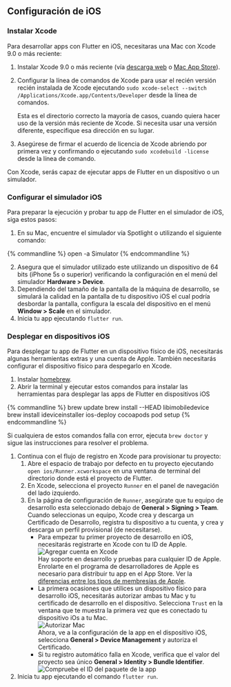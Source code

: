 ## Configuración de iOS 

### Instalar Xcode

Para desarrollar apps con Flutter en iOS, necesitaras una Mac con Xcode 9.0 o más reciente:

1. Instalar Xcode 9.0 o más reciente (vía [descarga web](https://developer.apple.com/xcode/) o
[Mac App Store](https://itunes.apple.com/us/app/xcode/id497799835)).
1. Configurar la línea de comandos de Xcode para usar el recién versión recién instalada de Xcode 
ejecutando `sudo xcode-select --switch /Applications/Xcode.app/Contents/Developer` desde 
la línea de comandos.

   Esta es el directorio correcto la mayoría de casos, cuando quiera hacer uso de la versión más reciente de Xcode.
   Si necesita usar una versión diferente, especifique esa dirección en su lugar.

1. Asegúrese de firmar el acuerdo de licencia de Xcode abriendo por primera vez y confirmando o
ejecutando `sudo xcodebuild -license` desde la línea de comando.

Con Xcode, serás capaz de ejecutar apps de Flutter en un dispositivo o un simulador.

### Configurar el simulador iOS

Para preparar la ejecución y probar tu app de Flutter en el simulador de iOS, siga estos pasos:

1. En su Mac, encuentre el simulador vía Spotlight o utilizando el siguiente comando:

{% commandline %}
open -a Simulator
{% endcommandline %}

2. Asegura que el simulador utilizado este utilizando un dispositivo de 64 bits (iPhone 5s o superior)  verificando la configuración en el menú del simulador **Hardware > Device**.
3. Dependiendo del tamaño de la pantalla de la máquina de desarrollo, se simulará la calidad en la pantalla de tu dispositivo iOS el cual podría desbordar la pantalla, configura la escala del dispositivo en el menú **Window > Scale** en el simulador.
4. Inicia tu app ejecutando `flutter run`.


### Desplegar en dispositivos iOS

Para desplegar tu app de Flutter en un dispositivo físico de iOS, necesitarás algunas herramientas extras y una cuenta de Apple. También necesitarás configurar el dispositivo físico para despegarlo en Xcode.


1. Instalar [homebrew](http://brew.sh/).
1. Abrir la terminal y ejecutar estos comandos para instalar las herramientas para desplegar las apps de Flutter en dispositivos iOS

{% commandline %}
brew update
brew install --HEAD libimobiledevice
brew install ideviceinstaller ios-deploy cocoapods
pod setup
{% endcommandline %}

   Si cualquiera de estos comandos falla con error, ejecuta `brew doctor` y sigue las instrucciones
   para resolver el problema.

1. Continua con el flujo de registro en Xcode para provisionar tu proyecto:
    1. Abre el espacio de trabajo por defecto en tu proyecto ejecutando `open ios/Runner.xcworkspace`  en una ventana de terminal del directorio donde está el proyecto de Flutter.
    1. En Xcode, selecciona el proyecto `Runner` en  el panel de navegación del lado izquierdo.
    1. En la página de configuración de `Runner`, asegúrate que tu equipo de desarrollo esta seleccionado debajo de **General > Signing > Team**. Cuando seleccionas un equipo, Xcode crea y descarga un Certificado de Desarrollo, registra tu dispositivo a tu cuenta, y crea y descarga un perfil provisional (de necesitarse).
        * Para empezar tu primer proyecto de desarrollo en iOS, necesitarás registrarte en Xcode con tu ID de Apple.<br>
        ![Agregar cuenta en Xcode](/images/setup/xcode-account.png)<br>
        Hay soporte en desarrollo y pruebas para cualquier ID de Apple. Enrolarte en el programa de desarrolladores de Apple es necesario para distribuir tu app en el App Store. Ver la [diferencias entre los tipos de membresías de Apple](https://developer.apple.com/support/compare-memberships).
        * La primera ocasiones que utilices un dispositivo físico para desarrollo iOS, necesitarás autorizar ambas tu Mac y tu certificado de desarrollo en el dispositivo. Selecciona `Trust` en la ventana que te muestra la primera vez que es conectado tu dispositivo iOs a tu Mac.<br>
        ![Autorizar Mac](/images/setup/trust-computer.png)<br>
        Ahora, ve a la configuración de la app en el dispositivo iOS, selecciona **General > Device Management**  y autoriza el Certificado.
        * Si tu registro automático falla en Xcode, verifica que el valor del proyecto sea único **General > Identity > Bundle Identifier**.<br>
        ![Compruebe el ID del paquete de la app](/images/setup/xcode-unique-bundle-id.png)
1. Inicia tu app ejecutando el comando `flutter run`.
